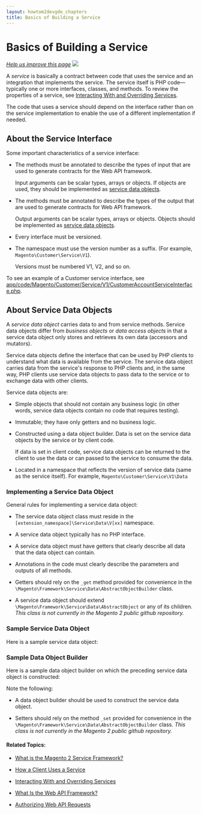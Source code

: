 ```yaml
---
layout: howtom2devgde_chapters
title: Basics of Building a Service
---
```


# Basics of Building a Service 

<p><a href="https://github.com/magento/devdocs/blob/master/guides/m2devgde/v1.0.0.0/svcs-framework/build-svc.md" target="_blank"><em>Help us improve this page</em></a>&nbsp;<img src="{{ site.baseurl }}common/images/newWindow.gif"/></p>

A _service_ is basically a contract between code that uses the service and an integration that implements the service. The service itself is PHP code&mdash;typically one or more interfaces, classes, and methods. To review the properties of a service, see <a href="{{ site.baseurl }}guides/m2devgde/v1.0.0.0/svcs-framework/svcs-props.html">Interacting With and Overriding Services</a>.

The code that uses a service should depend on the interface rather than on the service implementation to enable the use of a different implementation if needed.

## About the Service Interface

Some important characteristics of a service interface:

*	The methods must be annotated to describe the types of input that are used to generate contracts for the Web API framework.  
	
	Input arguments can be scalar types, arrays or objects. If objects are used, they should be implemented as [service data objects](#about-service-data-objects).

*	The methods must be annotated to describe the types of the output that are used to generate contracts for Web API framework. 

	Output arguments can be scalar types, arrays or objects. Objects should be implemented as [service data objects](#about-service-data-objects).

*	Every interface must be versioned. 

*	The namespace must use the version number as a suffix. (For example, `Magento\Customer\Service\V1`).

	Versions must be numbered V1, V2, and so on.
	
To see an example of a Customer service interface, see <a href="https://github.com/magento/magento2/blob/master/app/code/Magento/Customer/Service/V1/CustomerAccountServiceInterface.php" target="_blank">app/code/Magento/Customer/Service/V1/CustomerAccountServiceInterface.php</a>.

## About Service Data Objects

A _service data object_ carries data to and from service methods. Service data objects differ from _business objects_ or _data access objects_ in that a service data object only stores and retrieves its own data (accessors and mutators). 

Service data objects define the interface that can be used by PHP clients to understand what data is available from the service. The service data object carries data from the service's response to PHP clients and, in the same way, PHP clients use service data objects to pass data to the service or to exchange data with other clients.

Service data objects are:

*	Simple objects that should not contain any business logic (in other words, service data objects contain no code that requires testing). 

*	Immutable; they have only getters and no business logic. 

*	Constructed using a data object builder. Data is set on the service data objects by the service or by client code.

	If data is set in client code, service data objects can be returned to the client to use the data or can passed to the service to consume the data. 
	
*	Located in a namespace that reflects the version of service data (same as the service itself). For example, `Magento\Customer\Service\V1\Data`

### Implementing a Service Data Object

General rules for implementing a service data object:

*	The service data object class must reside in the `[extension_namespace]\Service\Data\V[xx]` namespace.

*	A service data object typically has no PHP interface.

*	A service data object must have getters that clearly describe all data that the data object can contain.

*	Annotations in the code must clearly describe the parameters and outputs of all methods.

*	Getters should rely on the `_get` method provided for convenience in the `\Magento\Framework\Service\Data\AbstractObjectBuilder` class.

*	A service data object should extend `\Magento\Framework\Service\Data\AbstractObject` or any of its children. _This class is not currently in the Magento 2 public github repository._

### Sample Service Data Object

Here is a sample service data object:

<script src="https://gist.github.com/xcomSteveJohnson/6193ba94d58b7ee3b7c7.js"></script>

### Sample Data Object Builder

Here is a sample data object builder on which the preceding service data object is constructed:

<script src="https://gist.github.com/xcomSteveJohnson/f7ccaf017ea745b895ec.js"></script>

Note the following:

*	A data object builder should be used to construct the service data object.

*	Setters should rely on the method `_set` provided for convenience in the `\Magento\Framework\Service\Data\AbstractObjectBuilder` class. _This class is not currently in the Magento 2 public github repository._

#### Related Topics:

*	<a href="{{ site.baseurl }}guides/m2devgde/v1.0.0.0/svcs-framework/what-is-svc.html">What is the Magento 2 Service Framework?</a>

*	<a href="{{ site.baseurl }}guides/m2devgde/v1.0.0.0/svcs-framework/svc-how-to-use.html">How a Client Uses a Service</a>

*	<a href="{{ site.baseurl }}guides/m2devgde/v1.0.0.0/svcs-framework/svcs-props.html">Interacting With and Overriding Services</a>

*	<a href="{{ site.baseurl }}guides/m2devgde/v1.0.0.0/webapi/what-is-webapi.html">What Is the Web API Framework?</a>

*	<a href="{{ site.baseurl }}guides/m2devgde/v1.0.0.0/webapi/webapi-basic-auth.html">Authorizing Web API Requests</a>